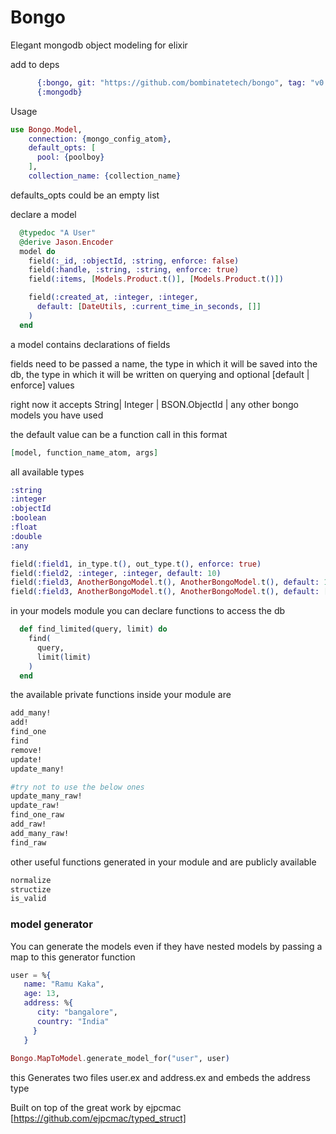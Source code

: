 # Bongo

Elegant mongodb object modeling for elixir

add to deps
```elixir
      {:bongo, git: "https://github.com/bombinatetech/bongo", tag: "v0.0.8" },
      {:mongodb}
```

Usage
```elixir
use Bongo.Model,
    connection: {mongo_config_atom},
    default_opts: [
      pool: {poolboy}
    ],
    collection_name: {collection_name}
```

defaults_opts could be an empty list


declare a model
```elixir
  @typedoc "A User"
  @derive Jason.Encoder
  model do
    field(:_id, :objectId, :string, enforce: false)
    field(:handle, :string, :string, enforce: true)
    field(:items, [Models.Product.t()], [Models.Product.t()])

    field(:created_at, :integer, :integer,
      default: [DateUtils, :current_time_in_seconds, []]
    )
  end
```

a model contains declarations of fields

fields need to be passed a name, the type in which it will be saved into the db,
the type in which it will be written on querying and optional [default | enforce] values

right now it accepts String| Integer | BSON.ObjectId | any other bongo models you have used

the default value can be a function call in this format 
```elixir
[model, function_name_atom, args]
```

all available types
```elixir
:string
:integer
:objectId
:boolean
:float
:double
:any
```

```elixir
field(:field1, in_type.t(), out_type.t(), enforce: true)
field(:field2, :integer, :integer, default: 10)
field(:field3, AnotherBongoModel.t(), AnotherBongoModel.t(), default: 10)
field(:field3, AnotherBongoModel.t(), AnotherBongoModel.t(), default: [AnotherBongoModel, :default_object_generator, []])
```

in your models module you can declare functions to access the db 
```elixir
  def find_limited(query, limit) do
    find(
      query,
      limit(limit)
    )
  end
```


the available private functions inside your module are 
```elixir
add_many!
add!
find_one
find
remove!
update!
update_many!

#try not to use the below ones
update_many_raw!
update_raw!
find_one_raw
add_raw!
add_many_raw!
find_raw
```

other useful functions generated in your module and are publicly available

```elixir
normalize
structize
is_valid
```


### model generator

You can generate the models even if they have nested models by passing a map 
to this generator function
```elixir
user = %{
   name: "Ramu Kaka",
   age: 13,
   address: %{
      city: "bangalore",
      country: "India"
     }
   }
   
Bongo.MapToModel.generate_model_for("user", user)
```
this Generates two files user.ex and address.ex and embeds the address type


Built on top of the great work by ejpcmac [https://github.com/ejpcmac/typed_struct]

